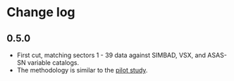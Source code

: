 # Change log

## 0.5.0

- First cut, matching sectors 1 - 39 data against SIMBAD, VSX, and ASAS-SN variable catalogs.
- The methodology is similar to the [pilot study](https://github.com/orionlee/pht_eb_stats/).

